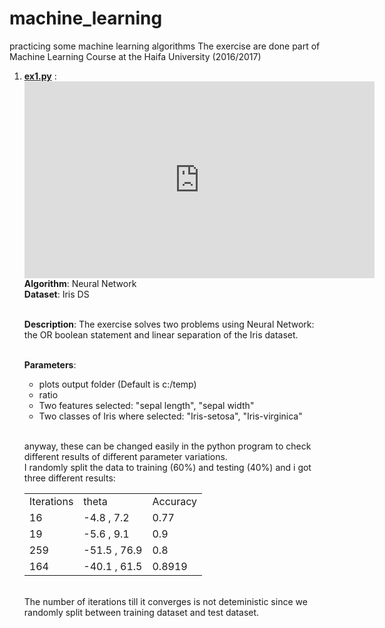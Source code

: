# machine_learning
practicing some machine learning algorithms
The exercise are done part of Machine Learning Course at the Haifa University (2016/2017)

1. <b><u>ex1.py</u></b> : 
    <br><iframe width="560" height="315" src="https://www.youtube.com/embed/BcnmQQMt6bs" frameborder="0" allowfullscreen></iframe>
    <br><b>Algorithm</b>: Neural Network
    <br><b>Dataset</b>: Iris DS
    
    <br><b>Description</b>: The exercise solves two problems using Neural Network: the OR boolean statement and linear separation of the Iris  dataset. 
    
    <br><b>Parameters</b>:
    - plots output folder (Default is c:/temp)
    - ratio
    - Two features selected: "sepal length", "sepal width"
    - Two classes of Iris where selected: "Iris-setosa", "Iris-virginica"
    
    <br>anyway, these can be changed easily in the python program to check different results of different parameter variations.
    <br>I randomly split the data to training (60%) and testing (40%) and i got three different results: 
    <table>
        <tr>
        <td>Iterations</td>
        <td>theta</td>
        <td>Accuracy</td>
        </tr>
        <tr>
        <td>16</td>
        <td>-4.8 , 7.2</td>
        <td>0.77</td>
        </tr>
        <tr>
        <td>19</td>
        <td>-5.6 , 9.1</td>
        <td>0.9</td>
        </tr>
        <tr>
        <td>259</td>
        <td>-51.5 , 76.9</td>
        <td>0.8</td>
        </tr>       
        <tr>
        <td>164</td>
        <td>-40.1 , 61.5</td>
        <td>0.8919</td>
        </tr>       
    </table>
    
    
    <br>
    The number of iterations till it converges is not deteministic since we randomly split between training dataset and test dataset.
    
    
